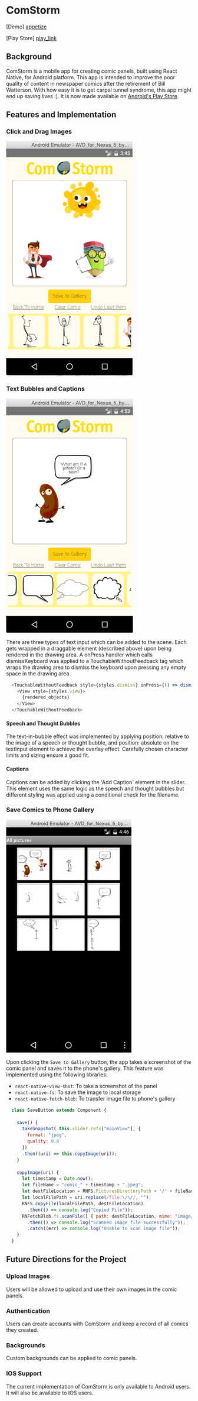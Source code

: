# ComStorm

[Demo] [appetize]

[Play Store] [play_link]

[appetize]: https://appetize.io/app/kdwf1bge5u8abnak3qgqv898xc?device=nexus5&scale=100&orientation=portrait&osVersion=7.0
[play_link]: https://play.google.com/store/apps/details?id=com.comstorm2&hl=en

## Background

ComStorm is a mobile app for creating comic panels, built using React Native, for Android platform. This app is intended to improve the poor quality of content in newspaper comics after the retirement of Bill Watterson. With how easy it is to get carpal tunnel syndrome, this app might end up saving lives :). It is now made available on [Android's Play Store](https://play.google.com/store/apps/details?id=com.comstorm2&hl=en).

## Features and Implementation

### Click and Drag Images

![drawing_box1](docs/screenshots/clickndrag.png)

### Text Bubbles and Captions

![drawing_box2](docs/screenshots/text_input.png)

There are three types of text input which can be added to the scene. Each gets wrapped in a draggable element (described above) upon being rendered in the drawing area. A onPress handler which calls dismissKeyboard was applied to a TouchableWithoutFeedback tag which wraps the drawing area to dismiss the keyboard upon pressing any empty space in the drawing area.

```javascript
  <TouchableWithoutFeedback style={styles.dismiss} onPress={() => dismissKeyboard()}>
    <View style={styles.view}>
      {rendered_objects}
    </View>
  </TouchableWithoutFeedback>
```

#### Speech and Thought Bubbles
The text-in-bubble effect was implemented by applying position: relative to the image of a speech or thought bubble, and position: absolute on the textInput element to achieve the overlay effect. Carefully chosen character limits and sizing ensure a good fit.

#### Captions
Captions can be added by clicking the 'Add Caption' element in the slider. This element uses the same logic as the speech and thought bubbles but different styling was applied using a conditional check for the filename.

### Save Comics to Phone Gallery

![gallery](docs/screenshots/gallery.png)

Upon clicking the `Save to Gallery` button, the app takes a screenshot of the comic panel and saves it to the phone's gallery. This feature was implemented using the following libraries:

- `react-native-view-shot`: To take a screenshot of the panel
- `react-native-fs`: To save the image to local storage
- `react-native-fetch-blob`: To transfer image file to phone's gallery

```javascript
  class SaveButton extends Component {

    save() {
      takeSnapshot( this.slider.refs["mainView"], {
        format: "jpeg",
        quality: 0.8
      })
      .then((uri) => this.copyImage(uri));
    }

    copyImage(uri) {
      let timestamp = Date.now();
      let fileName = "comic_" + timestamp + ".jpeg";
      let destFileLocation = RNFS.PicturesDirectoryPath + '/' + fileName;
      let localFilePath = uri.replace(/file:\/\//, "");
      RNFS.copyFile(localFilePath, destFileLocation)
        .then(() => console.log("Copied File"));
      RNFetchBlob.fs.scanFile([ { path: destFileLocation, mime: "image/jpeg" } ])
        .then(() => console.log("Scanned image file successfully"));
        .catch((err) => console.log("Unable to scan image file"));
    }
  }
```

## Future Directions for the Project

### Upload Images

Users will be allowed to upload and use their own images in the comic panels.

### Authentication

Users can create accounts with ComStorm and keep a record of all comics they created.

### Backgrounds

Custom backgrounds can be applied to comic panels.

### IOS Support

The current implementation of ComStorm is only available to Android users. It will also be available to IOS users.
